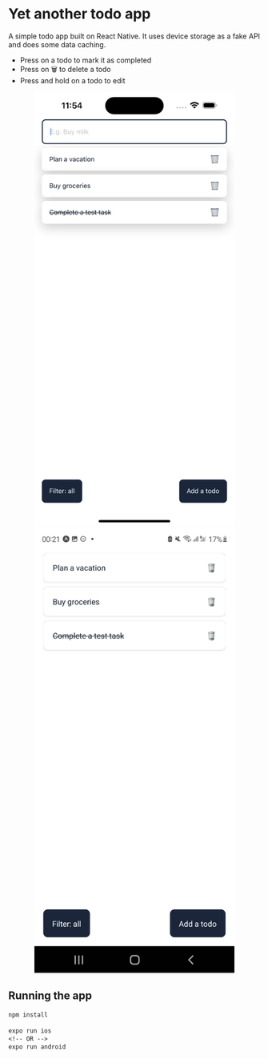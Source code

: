 # Yet another todo app

A simple todo app built on React Native. It uses device storage as a fake API and does some data caching.

- Press on a todo to mark it as completed
- Press on 🗑 to delete a todo
- Press and hold on a todo to edit

<p align="center">
  <img src="./screenshots/ios.png" alt= “” width="400">
  <img src="./screenshots/android.jpg" alt= “” width="400">
</p>

## Running the app

```
npm install

expo run ios
<!-- OR -->
expo run android
```
